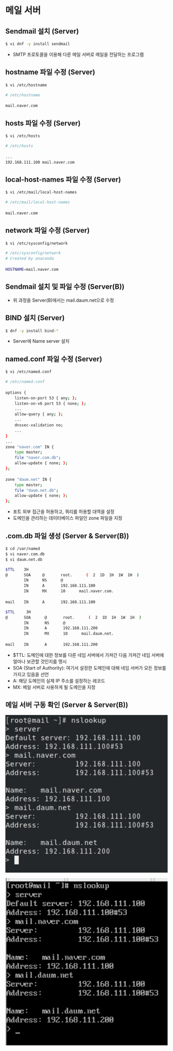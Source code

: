 # 메일 서버

## Sendmail 설치 (Server)

```bash
$ vi dnf -y install sendmail
```

- SMTP 프로토콜을 이용해 다른 메일 서버로 메일을 전달하는 프로그램

## hostname 파일 수정 (Server)

```bash
$ vi /etc/hostname
```

```bash
# /etc/hostname

mail.naver.com
```

## hosts 파일 수정 (Server)

```bash
$ vi /etc/hosts
```

```bash
# /etc/hosts

...
192.168.111.100 mail.naver.com
```

## local-host-names 파일 수정 (Server)

```bash
$ vi /etc/mail/local-host-names
```

```bash
# /etc/mail/local-host-names

mail.naver.com
```

## network 파일 수정 (Server)

```bash
$ vi /etc/sysconfig/network
```

```bash
# /etc/sysconfig/network
# Created by anaconda

HOSTNAME=mail.naver.com
```

## Sendmail 설치 및 파일 수정 (Server(B))

- 위 과정을 Server(B)에서는 mail.daum.net으로 수정

## BIND 설치 (Server)

```bash
$ dnf -y install bind-*
```

- Server에 Name server 설치

## named.conf 파일 수정 (Server)

```bash
$ vi /etc/named.conf
```

```bash
# /etc/named.conf

options {
	listen-on-port 53 { any; };
	listen-on-v6 port 53 { none; };
	...
	allow-query { any; };
	...
	dnssec-validation no;
	...
}
...
zone "naver.com" IN {
	type master;
	file "naver.com.db";
	allow-update { none; };
};

zone "daum.net" IN {
	type master;
	file "daum.net.db";
	allow-update { none; };
};
```

- 포트 외부 접근을 허용하고, 쿼리를 허용할 대역을 설정
- 도메인을 관리하는 데이터베이스 파일인 zone 파일을 지정

## .com.db 파일 생성 (Server & Server(B))

```bash
$ cd /var/named
$ vi naver.com.db
$ vi daum.net.db
```

```bash
$TTL	3H
@		SOA		@		root.      (  2  1D  1H  1W  1H  )
		IN		NS      @
		IN		A       192.168.111.100
		IN		MX      10      mail.naver.com.

mail    IN      A       192.168.111.100
```

```bash
$TTL     3H
@       SOA      @       root.      (  2  1D  1H  1W  1H  )
        IN       NS      @
        IN       A       192.168.111.200
        IN       MX      10      mail.daum.net.

mail    IN       A       192.168.111.200
```

- $TTL: 도메인에 대한 정보를 다른 네임 서버에서 가져간 다음 가져간 네임 서버에 얼마나 보관할 것인지를 명시
- SOA (Start of Authority): 여기서 설정한 도메인에 대해 네임 서버가 모든 정보를 가지고 있음을 선언
- A: 해당 도메인의 실제 IP 주소를 설정하는 레코드
- MX: 메일 서버로 사용하게 될 도메인을 지정

## 메일 서버 구동 확인 (Server & Server(B))

![Screenshot 2023-08-17 at 23.31.56.png](https://github.com/seungwonbased/TIL/blob/main/Linux/assets/Screenshot_2023-08-17_at_23.31.56.png)

![Screenshot 2023-08-17 at 23.41.36.png](https://github.com/seungwonbased/TIL/blob/main/Linux/assets/Screenshot_2023-08-17_at_23.41.36.png)

